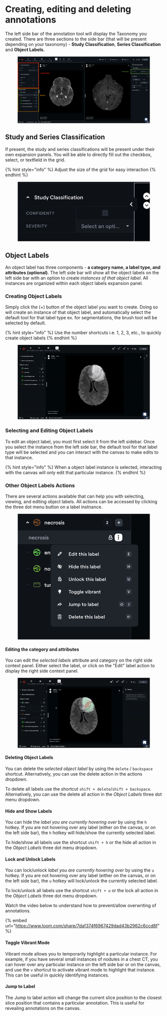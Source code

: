 # Creating, editing and deleting annotations

The left side bar of the annotation tool will display the Taxonomy you created. There are three sections to the side bar (that will be present depending on your taxonomy) - **Study Classification**, **Series Classification** and **Object Labels.**

<figure><img src="../.gitbook/assets/app.redbrickai.com_a717f7d8-8a19-4346-b9b4-a90c8d6875ba_projects_7532ec0d-c308-4274-a68e-a88da9eaa887_tool_Label_taskid=f7cf207e-989e-4d52-9bb0-34e2549a306e (1).png" alt=""><figcaption></figcaption></figure>

## Study and Series Classification

If present, the study and series classifications will be present under their own expansion panels. You will be able to directly fill out the checkbox, select, or textfield in the grid.&#x20;

{% hint style="info" %}
Adjust the size of the grid for easy interaction
{% endhint %}

<figure><img src="../.gitbook/assets/ezgif.com-gif-maker (14).gif" alt=""><figcaption></figcaption></figure>

## Object Labels

An object label has three components - **a category name, a label type, and attributes (optional)**. The left side bar will show all the object labels on the left side bar with an option to create _instances of that object label_. All instances are organized within each object labels expansion panel.&#x20;

### Creating Object Labels

Simply click the (+) button of the object label you want to create. Doing so will create an instance of that object label, and automatically select the default tool for that label type ex. for segmentations, the brush tool will be selected by default.&#x20;

{% hint style="info" %}
Use the number shortcuts i.e. 1, 2, 3, etc., to quickly create object labels
{% endhint %}

<figure><img src="../.gitbook/assets/ezgif.com-gif-maker (15).gif" alt=""><figcaption></figcaption></figure>

### Selecting and Editing Object Labels

To edit an object label, you must first select it from the left sidebar. Once you select the instance from the left side bar, the default tool for that label type will be selected and you can interact with the canvas to make edits to that instance.&#x20;

{% hint style="info" %}
When a object label instance is selected, interacting with the canvas will only edit that particular instance.
{% endhint %}

### Other Object Labels Actions

There are several actions available that can help you with selecting, viewing, and editing object labels. All actions can be accessed by clicking the three dot menu button on a label instnance.&#x20;

<figure><img src="../.gitbook/assets/Screen Shot 2022-11-02 at 8.41.18 AM.png" alt=""><figcaption></figcaption></figure>

#### Editing the category and attributes

You can edit the _selected labels_ attribute and category on the right side context panel. Either select the label, or click on the "Edit" label action to display the right side context panel.&#x20;

<figure><img src="../.gitbook/assets/ezgif.com-gif-maker (16).gif" alt=""><figcaption></figcaption></figure>

#### Deleting Object Labels

You can delete the _selected object label_ by using the `delete` / `backspace` shortcut. Alternatively, you can use the delete action in the actions dropdown.&#x20;

To delete all labels use the shortcut `shift + delete`/`shift + backspace`. Alternatively, you can use the delete all action in the _Object Labels_ three dot menu dropdown.&#x20;

#### Hide and Show Labels

You can hide the _label you are currently hovering over_ by using the `h` hotkey. If you are not hovering over any label (either on the canvas, or on the left side bar), the `h` hotkey will hide/show the currently selected label.&#x20;

To hide/show all labels use the shortcut `shift + h` or the hide all action in the _Object Labels_ three dot menu dropdown.&#x20;

#### Lock and Unlock Labels

You can lock/unlock _label you are currently hovering over_ by using the `u` hotkey. If you are not hovering over any label (either on the canvas, or on the left side bar), the `u` hotkey will lock/unlock the currently selected label.

To lock/unlock all labels use the shortcut `shift + u` or the lock all action in the _Object Labels_ three dot menu dropdown.&#x20;

Watch the video below to understand how to prevent/allow overwriting of annotations.

{% embed url="https://www.loom.com/share/7daf374f6967429dad43b2962c6ccd8f" %}

#### Toggle Vibrant Mode

Vibrant mode allows you to temporarily highlight a particular instance. For example, if you have several small instances of nodules in a chest CT, you can hover over any particular instance on the left side bar or on the canvas, and use the `v` shortcut to activate vibrant mode to highlight that instance. This can be useful in quickly identifying instances.&#x20;

#### Jump to Label

The Jump to label action will change the current slice position to the closest slice position that contains a particular annotation. This is useful for revealing annotations on the canvas.&#x20;
